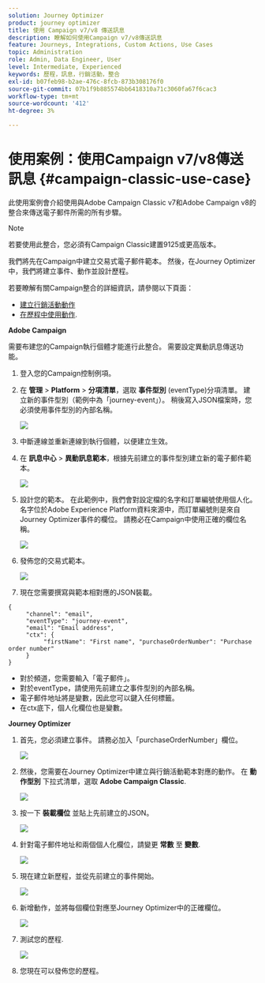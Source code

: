 ```yaml
---
solution: Journey Optimizer
product: journey optimizer
title: 使用 Campaign v7/v8 傳送訊息
description: 瞭解如何使用Campaign v7/v8傳送訊息
feature: Journeys, Integrations, Custom Actions, Use Cases
topic: Administration
role: Admin, Data Engineer, User
level: Intermediate, Experienced
keywords: 歷程，訊息，行銷活動，整合
exl-id: b07feb98-b2ae-476c-8fcb-873b308176f0
source-git-commit: 07b1f9b885574bb6418310a71c3060fa67f6cac3
workflow-type: tm+mt
source-wordcount: '412'
ht-degree: 3%

---
```


# 使用案例：使用Campaign v7/v8傳送訊息 {#campaign-classic-use-case}

此使用案例會介紹使用與Adobe Campaign Classic v7和Adobe Campaign v8的整合來傳送電子郵件所需的所有步驟。

>[!NOTE]
>
>若要使用此整合，您必須有Campaign Classic建置9125或更高版本。

我們將先在Campaign中建立交易式電子郵件範本。 然後，在Journey Optimizer中，我們將建立事件、動作並設計歷程。

若要瞭解有關Campaign整合的詳細資訊，請參閱以下頁面：

* [建立行銷活動動作](../action/acc-action.md)
* [在歷程中使用動作](../building-journeys/using-adobe-campaign-classic.md).

**Adobe Campaign**

需要布建您的Campaign執行個體才能進行此整合。 需要設定異動訊息傳送功能。

1. 登入您的Campaign控制例項。

1. 在 **管理** > **Platform** > **分項清單**，選取 **事件型別** (eventType)分項清單。 建立新的事件型別（範例中為「journey-event」）。 稍後寫入JSON檔案時，您必須使用事件型別的內部名稱。

   ![](assets/accintegration-uc-1.png)

1. 中斷連線並重新連線到執行個體，以便建立生效。

1. 在 **訊息中心** > **異動訊息範本**，根據先前建立的事件型別建立新的電子郵件範本。

   ![](assets/accintegration-uc-2.png)

1. 設計您的範本。 在此範例中，我們會對設定檔的名字和訂單編號使用個人化。 名字位於Adobe Experience Platform資料來源中，而訂單編號則是來自Journey Optimizer事件的欄位。 請務必在Campaign中使用正確的欄位名稱。

   ![](assets/accintegration-uc-3.png)

1. 發佈您的交易式範本。

   ![](assets/accintegration-uc-4.png)

1. 現在您需要撰寫與範本相對應的JSON裝載。

```
{
     "channel": "email",
     "eventType": "journey-event",
     "email": "Email address",
     "ctx": {
          "firstName": "First name", "purchaseOrderNumber": "Purchase order number"
     }
}
```

* 對於頻道，您需要輸入「電子郵件」。
* 對於eventType，請使用先前建立之事件型別的內部名稱。
* 電子郵件地址將是變數，因此您可以鍵入任何標籤。
* 在ctx底下，個人化欄位也是變數。

**Journey Optimizer**

1. 首先，您必須建立事件。 請務必加入「purchaseOrderNumber」欄位。

   ![](assets/accintegration-uc-5.png)

1. 然後，您需要在Journey Optimizer中建立與行銷活動範本對應的動作。 在 **動作型別** 下拉式清單，選取 **Adobe Campaign Classic**.

   ![](assets/accintegration-uc-6.png)

1. 按一下 **裝載欄位** 並貼上先前建立的JSON。

   ![](assets/accintegration-uc-7.png)

1. 針對電子郵件地址和兩個個人化欄位，請變更 **常數** 至 **變數**.

   ![](assets/accintegration-uc-8.png)

1. 現在建立新歷程，並從先前建立的事件開始。

   ![](assets/accintegration-uc-9.png)

1. 新增動作，並將每個欄位對應至Journey Optimizer中的正確欄位。

   ![](assets/accintegration-uc-10.png)

1. 測試您的歷程.

   ![](assets/accintegration-uc-11.png)

1. 您現在可以發佈您的歷程。
